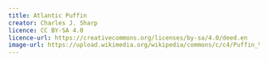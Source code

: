 ```yaml
---
title: Atlantic Puffin
creator: Charles J. Sharp 
licence: CC BY-SA 4.0
licence-url: https://creativecommons.org/licenses/by-sa/4.0/deed.en
image-url: https://upload.wikimedia.org/wikipedia/commons/c/c4/Puffin_%28Fratercula_arctica%29.jpg
---
```


